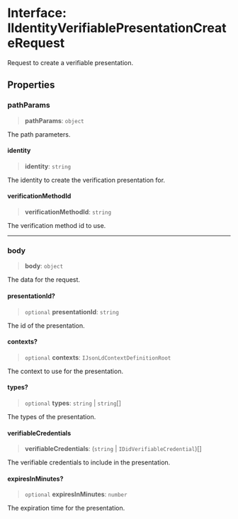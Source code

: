 # Interface: IIdentityVerifiablePresentationCreateRequest

Request to create a verifiable presentation.

## Properties

### pathParams

> **pathParams**: `object`

The path parameters.

#### identity

> **identity**: `string`

The identity to create the verification presentation for.

#### verificationMethodId

> **verificationMethodId**: `string`

The verification method id to use.

***

### body

> **body**: `object`

The data for the request.

#### presentationId?

> `optional` **presentationId**: `string`

The id of the presentation.

#### contexts?

> `optional` **contexts**: `IJsonLdContextDefinitionRoot`

The context to use for the presentation.

#### types?

> `optional` **types**: `string` \| `string`[]

The types of the presentation.

#### verifiableCredentials

> **verifiableCredentials**: (`string` \| `IDidVerifiableCredential`)[]

The verifiable credentials to include in the presentation.

#### expiresInMinutes?

> `optional` **expiresInMinutes**: `number`

The expiration time for the presentation.
